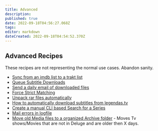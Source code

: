 ```yaml
---
title: Advanced
description: 
published: true
date: 2022-09-18T04:56:27.068Z
tags: 
editor: markdown
dateCreated: 2022-09-18T04:54:52.370Z
---
```


## Advanced Recipes
These recipes are not representing the normal use cases. Abandon sanity.

- [Sync from an imdb list to a trakt list](/Cookbook/SyncImdbTraktList)
- [Queue Subtitle Downloads](/Cookbook/QueueSubtitles)
- [Send a daily email of downloaded files](/Cookbook/DailyEmail)
- [Force Strict Matching](/Cookbook/ForceStrictMatching)
- [Unpack rar files automatically](/Cookbook/AutomaticRarUnpack)
- [How to automatically download subtitles from legendas.tv](/Cookbook/Legendastv)
- [Create a manual CLI based Search for a Series](/Cookbook/CLISearch)
- [Mail errors in logfile](/Cookbook/MailErrorLog)
- [Move old Media files to a organized Archive folder](/Cookbook/Move-to-Archive) - Moves Tv shows/Movies that are not in Deluge and are older then X days.